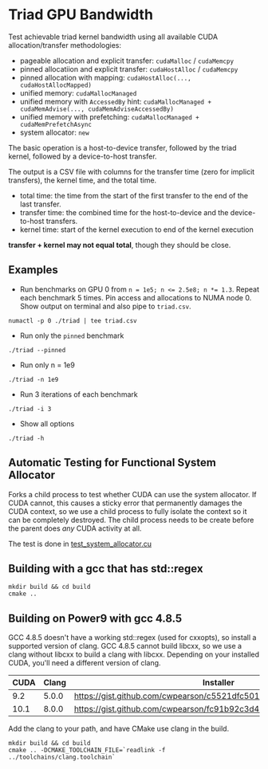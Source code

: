 # Triad GPU Bandwidth

Test achievable triad kernel bandwidth using all available CUDA allocation/transfer methodologies:
* pageable allocation and explicit transfer: `cudaMalloc` / `cudaMemcpy`
* pinned allocatiion and explicit transfer: `cudaHostAlloc` / `cudaMemcpy`
* pinned allocation with mapping: `cudaHostAlloc(..., cudaHostAllocMapped)`
* unified memory: `cudaMallocManaged`
* unified memory with `AccessedBy` hint: `cudaMallocManaged + cudaMemAdvise(..., cudaMemAdviseAccessedBy)`
* unified memory with prefetching: `cudaMallocManaged + cudaMemPrefetchAsync`
* system allocator: `new`

The basic operation is a host-to-device transfer, followed by the triad kernel, followed by a device-to-host transfer.

The output is a CSV file with columns for the transfer time (zero for implicit transfers), the kernel time, and the total time. 

* total time: the time from the start of the first transfer to the end of the last transfer.
* transfer time: the combined time for the host-to-device and the device-to-host transfers.
* kernel time: start of the kernel execution to end of the kernel execution

**transfer + kernel may not equal total**, though they should be close.

## Examples

* Run benchmarks on GPU 0 from `n = 1e5; n <= 2.5e8; n *= 1.3`.
Repeat each benchmark 5 times.
Pin access and allocations to NUMA node 0.
Show output on terminal and also pipe to `triad.csv`.

`numactl -p 0 ./triad | tee triad.csv`

* Run only the `pinned` benchmark

`./triad --pinned`

* Run only n = 1e9

`./triad -n 1e9`

* Run 3 iterations of each benchmark

`./triad -i 3`

* Show all options

`./triad -h`

## Automatic Testing for Functional System Allocator
Forks a child process to test whether CUDA can use the system allocator.
If CUDA cannot, this causes a sticky error that permanently damages the CUDA context, so we use a child process to fully isolate the context so it can be completely destroyed.
The child process needs to be create before the parent does *any* CUDA activity at all.

The test is done in [test_system_allocator.cu](test_system_allocator.cu)


## Building with a gcc that has std::regex

```
mkdir build && cd build
cmake ..
```

## Building on Power9 with gcc 4.8.5

GCC 4.8.5 doesn't have a working std::regex (used for cxxopts), so install a supported version of clang.
GCC 4.8.5 cannot build libcxx, so we use a clang without libcxx to build a clang with libcxx.
Depending on your installed CUDA, you'll need a different version of clang.

| CUDA | Clang | Installer |
|-|-|-|
| 9.2  | 5.0.0 | https://gist.github.com/cwpearson/c5521dfc50175b1d977643b2fc5a2bb1 |
| 10.1 | 8.0.0 | https://gist.github.com/cwpearson/fc91b92c3d49d75a1b3a559aacb1d38e |

Add the clang to your path, and have CMake use clang in the build.

```
mkdir build && cd build
cmake .. -DCMAKE_TOOLCHAIN_FILE=`readlink -f ../toolchains/clang.toolchain`
```


